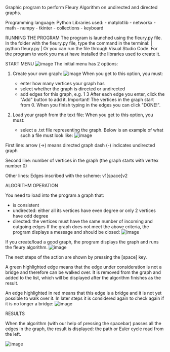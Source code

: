 Graphic program to perform Fleury Algorithm on undirected and directed graphs.

Programming language: Python
Libraries used:
    - matplotlib
    - networkx
    - math
    - numpy
    - tkinter
    - collections
    - keyboard

RUNNING THE PROGRAM
The program is launched using the fleury.py file.
In the folder with the fleury.py file, type the command in the terminal:
| python fleury.py |
Or you can run the file through Visual Studio Code.
For the program to work you must have installed the libraries used to create it.

START MENU
![image](https://user-images.githubusercontent.com/61736185/231253665-668c63b4-a570-4e9a-a68c-b0c90981a912.png)
The initial menu has 2 options:
1. Create your own graph:
![image](https://user-images.githubusercontent.com/61736185/231253734-290198f2-1a2b-4120-9ecd-424754ecc183.png)
When you get to this option, you must:
    - enter how many vertices your graph has
    - select whether the graph is directed or undirected
    - add edges for this graph, e.g. 1 3 
    After each edge you enter, click the "Add" button to add it.
Important! The vertices in the graph start from 0.
When you finish typing in the edges you can click "DONE!".


2. Load your graph from the text file:
When you get to this option, you must:
    - select a .txt file representing the graph. Below is an example of what such a file must look like:
![image](https://user-images.githubusercontent.com/61736185/231255462-b4bf2999-1fda-41ef-8236-f5ccff33a8ea.png)

First line: 
arrow (->) means directed graph 
dash (-) indicates undirected graph

Second line:
number of vertices in the graph (the graph starts with vertex number 0)

Other lines:
Edges inscribed with the scheme: v1[space]v2


ALGORITHM OPERATION

You need to load into the program a graph that:
- is consistent
- undirected: either all its vertices have even degree or only 2 vertices have odd degree
- directed: the vertices must have the same number of incoming and outgoing edges
If the graph does not meet the above criteria, the program displays a message and should be closed:
![image](https://user-images.githubusercontent.com/61736185/231257278-73c8656c-173d-4914-b16b-d773d1973782.png)


If you create/load a good graph, the program displays the graph and runs the fleury algorithm.
![image](https://user-images.githubusercontent.com/61736185/231258452-3f8e5777-b68d-4207-934d-0117727e5970.png)

The next steps of the action are shown by pressing the [space] key.

A green highlighted edge means that the edge under consideration is not a bridge and therefore can be walked over. 
It is removed from the graph and added to the list, which will be displayed after the algorithm finishes as the result.

An edge highlighted in red means that this edge is a bridge and it is not yet possible to walk over it. In later steps it is considered again to check again if it is no longer a bridge:
![image](https://user-images.githubusercontent.com/61736185/231258976-80c66643-469f-40b5-bf18-c17982904b6b.png)


RESULTS

When the algorithm (with our help of pressing the spacebar) passes all the edges in the graph, the result is displayed: the path or Euler cycle read from the left.

![image](https://user-images.githubusercontent.com/61736185/231259101-d1ce88dd-f3c8-4d0e-b352-9ff5d7b9e95d.png)


